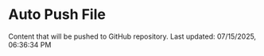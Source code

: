 # Auto Push File

Content that will be pushed to GitHub repository.
Last updated: 07/15/2025, 06:36:34 PM
